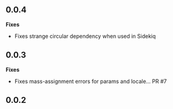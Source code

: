 0.0.4
-----------
**Fixes**
- Fixes strange circular dependency when used in Sidekiq

0.0.3
-----------
**Fixes**
- Fixes mass-assignment errors for params and locale... PR #7

0.0.2
-----------
